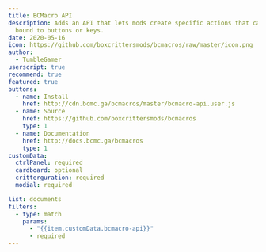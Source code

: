 ```yaml
---
title: BCMacro API
description: Adds an API that lets mods create specific actions that can be
  bound to buttons or keys.
date: 2020-05-16
icon: https://github.com/boxcrittersmods/bcmacros/raw/master/icon.png
author:
  - TumbleGamer
userscript: true
recommend: true
featured: true
buttons:
  - name: Install
    href: http://cdn.bcmc.ga/bcmacros/master/bcmacro-api.user.js
  - name: Source
    href: https://github.com/boxcrittersmods/bcmacros
    type: 1
  - name: Documentation
    href: http://docs.bcmc.ga/bcmacros
    type: 1
customData:
  ctrlPanel: required
  cardboard: optional
  critterguration: required
  modial: required

list: documents
filters:
  - type: match
    params:
      - "{{item.customData.bcmacro-api}}"
      - required
---
```

